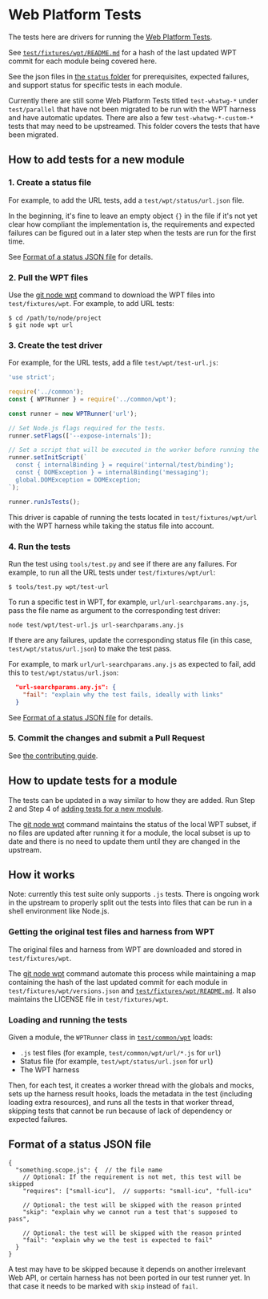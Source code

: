 # Web Platform Tests

The tests here are drivers for running the [Web Platform Tests][].

See [`test/fixtures/wpt/README.md`][] for a hash of the last
updated WPT commit for each module being covered here.

See the json files in [the `status` folder](./status) for prerequisites,
expected failures, and support status for specific tests in each module.

Currently there are still some Web Platform Tests titled `test-whatwg-*`
under `test/parallel` that have not been migrated to be run with the
WPT harness and have automatic updates. There are also a few
`test-whatwg-*-custom-*` tests that may need to be upstreamed.
This folder covers the tests that have been migrated.

<a id="add-tests"></a>

## How to add tests for a new module

### 1. Create a status file

For example, to add the URL tests, add a `test/wpt/status/url.json` file.

In the beginning, it's fine to leave an empty object `{}` in the file if
it's not yet clear how compliant the implementation is,
the requirements and expected failures can be figured out in a later step
when the tests are run for the first time.

See [Format of a status JSON file](#status-format) for details.

### 2. Pull the WPT files

Use the [git node wpt][] command to download the WPT files into
`test/fixtures/wpt`. For example, to add URL tests:

```text
$ cd /path/to/node/project
$ git node wpt url
```

### 3. Create the test driver

For example, for the URL tests, add a file `test/wpt/test-url.js`:

```js
'use strict';

require('../common');
const { WPTRunner } = require('../common/wpt');

const runner = new WPTRunner('url');

// Set Node.js flags required for the tests.
runner.setFlags(['--expose-internals']);

// Set a script that will be executed in the worker before running the tests.
runner.setInitScript(`
  const { internalBinding } = require('internal/test/binding');
  const { DOMException } = internalBinding('messaging');
  global.DOMException = DOMException;
`);

runner.runJsTests();
```

This driver is capable of running the tests located in `test/fixtures/wpt/url`
with the WPT harness while taking the status file into account.

### 4. Run the tests

Run the test using `tools/test.py` and see if there are any failures.
For example, to run all the URL tests under `test/fixtures/wpt/url`:

```text
$ tools/test.py wpt/test-url
```

To run a specific test in WPT, for example, `url/url-searchparams.any.js`,
pass the file name as argument to the corresponding test driver:

```text
node test/wpt/test-url.js url-searchparams.any.js
```

If there are any failures, update the corresponding status file
(in this case, `test/wpt/status/url.json`) to make the test pass.

For example, to mark `url/url-searchparams.any.js` as expected to fail,
add this to `test/wpt/status/url.json`:

```json
  "url-searchparams.any.js": {
    "fail": "explain why the test fails, ideally with links"
  }
```

See [Format of a status JSON file](#status-format) for details.

### 5. Commit the changes and submit a Pull Request

See [the contributing guide](../../CONTRIBUTING.md).

## How to update tests for a module

The tests can be updated in a way similar to how they are added.
Run Step 2 and Step 4 of [adding tests for a new module](#add-tests).

The [git node wpt][] command maintains the status of the local
WPT subset, if no files are updated after running it for a module,
the local subset is up to date and there is no need to update them
until they are changed in the upstream.

## How it works

Note: currently this test suite only supports `.js` tests. There is
ongoing work in the upstream to properly split out the tests into files
that can be run in a shell environment like Node.js.

### Getting the original test files and harness from WPT

The original files and harness from WPT are downloaded and stored in
`test/fixtures/wpt`.

The [git node wpt][] command automate this process while maintaining a map
containing the hash of the last updated commit for each module in
`test/fixtures/wpt/versions.json` and [`test/fixtures/wpt/README.md`][].
It also maintains the LICENSE file in `test/fixtures/wpt`.

### Loading and running the tests

Given a module, the `WPTRunner` class in [`test/common/wpt`](../common/wpt.js)
loads:

* `.js` test files (for example, `test/common/wpt/url/*.js` for `url`)
* Status file (for example, `test/wpt/status/url.json` for `url`)
* The WPT harness

Then, for each test, it creates a worker thread with the globals and mocks,
sets up the harness result hooks, loads the metadata in the test (including
loading extra resources), and runs all the tests in that worker thread,
skipping tests that cannot be run because of lack of dependency or
expected failures.

<a id="status-format"></a>

## Format of a status JSON file

```text
{
  "something.scope.js": {  // the file name
    // Optional: If the requirement is not met, this test will be skipped
    "requires": ["small-icu"],  // supports: "small-icu", "full-icu"

    // Optional: the test will be skipped with the reason printed
    "skip": "explain why we cannot run a test that's supposed to pass",

    // Optional: the test will be skipped with the reason printed
    "fail": "explain why we the test is expected to fail"
  }
}
```

A test may have to be skipped because it depends on another irrelevant
Web API, or certain harness has not been ported in our test runner yet.
In that case it needs to be marked with `skip` instead of `fail`.

[Web Platform Tests]: https://github.com/web-platform-tests/wpt
[`test/fixtures/wpt/README.md`]: ../fixtures/wpt/README.md
[git node wpt]: https://github.com/nodejs/node-core-utils/blob/HEAD/docs/git-node.md#git-node-wpt
